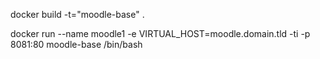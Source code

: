 docker build -t="moodle-base" .

docker run --name moodle1 -e VIRTUAL_HOST=moodle.domain.tld -ti -p 8081:80 moodle-base /bin/bash